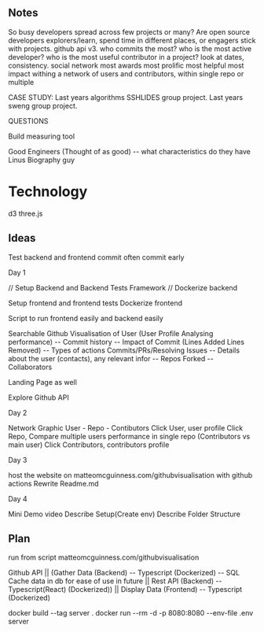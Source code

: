 ## Notes

So busy developers spread across few projects or many?
Are open source developers explorers/learn, spend time in different places, or engagers stick with projects.
github api v3.
who commits the most?
who is the most active developer?
who is the most useful contributor in a project?
look at dates, consistency.
social network
most awards
most prolific
most helpful
most impact
withing a network of users and contributors, within single repo or multiple

CASE STUDY: Last years algorithms SSHLIDES group project.
Last years sweng group project.

QUESTIONS

Build measuring tool

Good Engineers (Thought of as good) -- what characteristics do they have
Linus
Biography guy

# Technology

d3
three.js

## Ideas

Test backend and frontend
commit often commit early

Day 1

// Setup Backend and Backend Tests Framework
// Dockerize backend

Setup frontend and frontend tests
Dockerize frontend

Script to run frontend easily and backend easily

Searchable Github Visualisation of User (User Profile Analysing performance)
-- Commit history
-- Impact of Commit (Lines Added Lines Removed)
-- Types of actions Commits/PRs/Resolving Issues
-- Details about the user (contacts), any relevant infor
-- Repos Forked
-- Collaborators

Landing Page as well

Explore Github API

Day 2

Network Graphic User - Repo - Contibutors
Click User, user profile
Click Repo, Compare multiple users performance in single repo (Contributors vs main user)
Click Contributors, contributors profile

Day 3

host the website on matteomcguinness.com/githubvisualisation with github actions
Rewrite Readme.md

Day 4

Mini Demo video
Describe Setup(Create env)
Describe Folder Structure

## Plan

run from script
matteomcguinness.com/githubvisualisation

Github API
||
(Gather Data (Backend) -- Typescript (Dockerized) -- SQL Cache data in db for ease of use in future
||
Rest API (Backend) -- Typescript(React) (Dockerized))
||
Display Data (Frontend) -- Typescript (Dockerized)

docker build --tag server .
docker run --rm -d -p 8080:8080 --env-file .env server
